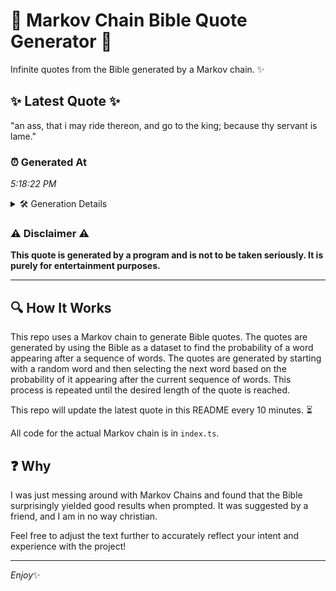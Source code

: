 # 📖 Markov Chain Bible Quote Generator 📖

Infinite quotes from the Bible generated by a Markov chain. ✨

## ✨ Latest Quote ✨
"an ass, that i may ride thereon, and go to the king; because thy servant is lame."

### ⏰ Generated At
*5:18:22 PM*

<details>
    <summary>🛠️ Generation Details</summary>
    <p>
        <strong>🌱 Seed:</strong> an<br>
        <strong>🔄 Iterations:</strong> 16<br>
        <strong>📜 Context History:</strong><br>[ an ]: ass,<br>[ an, ass, ]: that<br>[ an, ass,, that ]: i<br>[ an, ass,, that, i ]: may<br>[ an, ass,, that, i, may ]: ride<br>[ an, ass,, that, i, may, ride ]: thereon,<br>[ ass,, that, i, may, ride, thereon, ]: and<br>[ that, i, may, ride, thereon,, and ]: go<br>[ i, may, ride, thereon,, and, go ]: to<br>[ may, ride, thereon,, and, go, to ]: the<br>[ ride, thereon,, and, go, to, the ]: king;<br>[ thereon,, and, go, to, the, king; ]: because<br>[ and, go, to, the, king;, because ]: thy<br>[ go, to, the, king;, because, thy ]: servant<br>[ to, the, king;, because, thy, servant ]: is<br>[ the, king;, because, thy, servant, is ]: lame.<br>
    </p>
</details>

### ⚠️ Disclaimer ⚠️
**This quote is generated by a program and is not to be taken seriously. It is purely for entertainment purposes.**

---

## 🔍 How It Works

This repo uses a Markov chain to generate Bible quotes. The quotes are generated by using the Bible as a dataset to find the probability of a word appearing after a sequence of words. The quotes are generated by starting with a random word and then selecting the next word based on the probability of it appearing after the current sequence of words. This process is repeated until the desired length of the quote is reached.

This repo will update the latest quote in this README every 10 minutes. ⏳

All code for the actual Markov chain is in `index.ts`.

## ❓ Why

I was just messing around with Markov Chains and found that the Bible surprisingly yielded good results when prompted. 
It was suggested by a friend, and I am in no way christian.

Feel free to adjust the text further to accurately reflect your intent and experience with the project!

---

*Enjoy*✨
